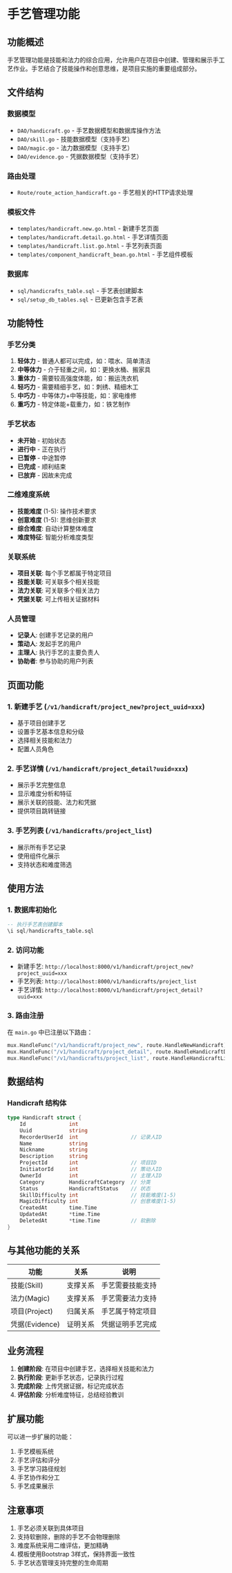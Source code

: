 # 手艺管理功能

## 功能概述

手艺管理功能是技能和法力的综合应用，允许用户在项目中创建、管理和展示手工艺作业。手艺结合了技能操作和创意思维，是项目实施的重要组成部分。

## 文件结构

### 数据模型
- `DAO/handicraft.go` - 手艺数据模型和数据库操作方法
- `DAO/skill.go` - 技能数据模型（支持手艺）
- `DAO/magic.go` - 法力数据模型（支持手艺）
- `DAO/evidence.go` - 凭据数据模型（支持手艺）

### 路由处理
- `Route/route_action_handicraft.go` - 手艺相关的HTTP请求处理

### 模板文件
- `templates/handicraft.new.go.html` - 新建手艺页面
- `templates/handicraft.detail.go.html` - 手艺详情页面
- `templates/handicraft.list.go.html` - 手艺列表页面
- `templates/component_handicraft_bean.go.html` - 手艺组件模板

### 数据库
- `sql/handicrafts_table.sql` - 手艺表创建脚本
- `sql/setup_db_tables.sql` - 已更新包含手艺表

## 功能特性

### 手艺分类
1. **轻体力** - 普通人都可以完成，如：喂水、简单清洁
2. **中等体力** - 介于轻重之间，如：更换水桶、搬家具
3. **重体力** - 需要较高强度体能，如：搬运洗衣机
4. **轻巧力** - 需要精细手艺，如：刺绣、精细木工
5. **中巧力** - 中等体力+中等技能，如：家电维修
6. **重巧力** - 特定体能+载重力，如：铁艺制作

### 手艺状态
- **未开始** - 初始状态
- **进行中** - 正在执行
- **已暂停** - 中途暂停
- **已完成** - 顺利结束
- **已放弃** - 因故未完成

### 二维难度系统
- **技能难度** (1-5): 操作技术要求
- **创意难度** (1-5): 思维创新要求
- **综合难度**: 自动计算整体难度
- **难度特征**: 智能分析难度类型

### 关联系统
- **项目关联**: 每个手艺都属于特定项目
- **技能关联**: 可关联多个相关技能
- **法力关联**: 可关联多个相关法力
- **凭据关联**: 可上传相关证据材料

### 人员管理
- **记录人**: 创建手艺记录的用户
- **策动人**: 发起手艺的用户
- **主理人**: 执行手艺的主要负责人
- **协助者**: 参与协助的用户列表

## 页面功能

### 1. 新建手艺 (`/v1/handicraft/project_new?project_uuid=xxx`)
- 基于项目创建手艺
- 设置手艺基本信息和分级
- 选择相关技能和法力
- 配置人员角色

### 2. 手艺详情 (`/v1/handicraft/project_detail?uuid=xxx`)
- 展示手艺完整信息
- 显示难度分析和特征
- 展示关联的技能、法力和凭据
- 提供项目跳转链接

### 3. 手艺列表 (`/v1/handicrafts/project_list`)
- 展示所有手艺记录
- 使用组件化展示
- 支持状态和难度筛选

## 使用方法

### 1. 数据库初始化
```sql
-- 执行手艺表创建脚本
\i sql/handicrafts_table.sql
```

### 2. 访问功能
- 新建手艺: `http://localhost:8000/v1/handicraft/project_new?project_uuid=xxx`
- 手艺列表: `http://localhost:8000/v1/handicrafts/project_list`
- 手艺详情: `http://localhost:8000/v1/handicraft/project_detail?uuid=xxx`

### 3. 路由注册
在 `main.go` 中已注册以下路由：
```go
mux.HandleFunc("/v1/handicraft/project_new", route.HandleNewHandicraft)
mux.HandleFunc("/v1/handicraft/project_detail", route.HandleHandicraftDetail)
mux.HandleFunc("/v1/handicrafts/project_list", route.HandleHandicraftList)
```

## 数据结构

### Handicraft 结构体
```go
type Handicraft struct {
    Id              int
    Uuid            string
    RecorderUserId  int                 // 记录人ID
    Name            string
    Nickname        string
    Description     string
    ProjectId       int                 // 项目ID
    InitiatorId     int                 // 策动人ID
    OwnerId         int                 // 主理人ID
    Category        HandicraftCategory  // 分类
    Status          HandicraftStatus    // 状态
    SkillDifficulty int                 // 技能难度(1-5)
    MagicDifficulty int                 // 创意难度(1-5)
    CreatedAt       time.Time
    UpdatedAt       *time.Time
    DeletedAt       *time.Time          // 软删除
}
```

## 与其他功能的关系

| 功能 | 关系 | 说明 |
|------|------|------|
| 技能(Skill) | 支撑关系 | 手艺需要技能支持 |
| 法力(Magic) | 支撑关系 | 手艺需要法力支持 |
| 项目(Project) | 归属关系 | 手艺属于特定项目 |
| 凭据(Evidence) | 证明关系 | 凭据证明手艺完成 |

## 业务流程

1. **创建阶段**: 在项目中创建手艺，选择相关技能和法力
2. **执行阶段**: 更新手艺状态，记录执行过程
3. **完成阶段**: 上传凭据证据，标记完成状态
4. **评估阶段**: 分析难度特征，总结经验教训

## 扩展功能

可以进一步扩展的功能：
1. 手艺模板系统
2. 手艺评估和评分
3. 手艺学习路径规划
4. 手艺协作和分工
5. 手艺成果展示

## 注意事项

1. 手艺必须关联到具体项目
2. 支持软删除，删除的手艺不会物理删除
3. 难度系统采用二维评估，更加精确
4. 模板使用Bootstrap 3样式，保持界面一致性
5. 手艺状态管理支持完整的生命周期